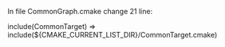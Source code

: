 
In file CommonGraph.cmake change 21 line:

include(CommonTarget) 
=>
include(${CMAKE_CURRENT_LIST_DIR}/CommonTarget.cmake)
